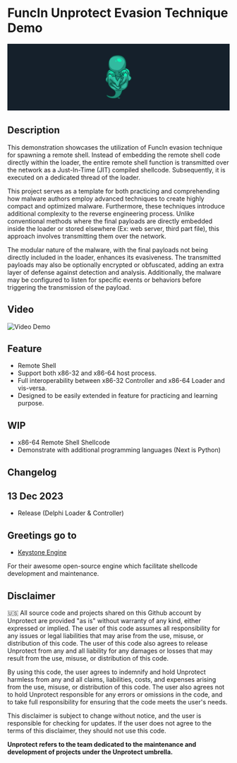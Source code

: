 # FuncIn Unprotect Evasion Technique Demo

![Banner](Assets/banner.png)

## Description

This demonstration showcases the utilization of FuncIn evasion technique for spawning a remote shell. Instead of embedding the remote shell code directly within the loader, the entire remote shell function is transmitted over the network as a Just-In-Time (JIT) compiled shellcode. Subsequently, it is executed on a dedicated thread of the loader.

This project serves as a template for both practicing and comprehending how malware authors employ advanced techniques to create highly compact and optimized malware. Furthermore, these techniques introduce additional complexity to the reverse engineering process. Unlike conventional methods where the final payloads are directly embedded inside the loader or stored elsewhere (Ex: web server, third part file), this approach involves transmitting them over the network.

The modular nature of the malware, with the final payloads not being directly included in the loader, enhances its evasiveness. The transmitted payloads may also be optionally encrypted or obfuscated, adding an extra layer of defense against detection and analysis. Additionally, the malware may be configured to listen for specific events or behaviors before triggering the transmission of the payload.

## Video

![Video Demo](Assets/video.gif)

## Feature

* Remote Shell
* Support both x86-32 and x86-64 host process.
* Full interoperability between x86-32 Controller and x86-64 Loader and vis-versa.
* Designed to be easily extended in feature for practicing and learning purpose.

## WIP

* x86-64 Remote Shell Shellcode
* Demonstrate with additional programming languages (Next is Python)

## Changelog

## 13 Dec 2023

* Release (Delphi Loader & Controller)

## Greetings go to

- [Keystone Engine](https://www.keystone-engine.org)

For their awesome open-source engine which facilitate shellcode development and maintenance.

## Disclaimer

🇺🇸 All source code and projects shared on this Github account by Unprotect are provided "as is" without warranty of any kind, either expressed or implied. The user of this code assumes all responsibility for any issues or legal liabilities that may arise from the use, misuse, or distribution of this code. The user of this code also agrees to release Unprotect from any and all liability for any damages or losses that may result from the use, misuse, or distribution of this code.

By using this code, the user agrees to indemnify and hold Unprotect harmless from any and all claims, liabilities, costs, and expenses arising from the use, misuse, or distribution of this code. The user also agrees not to hold Unprotect responsible for any errors or omissions in the code, and to take full responsibility for ensuring that the code meets the user's needs.

This disclaimer is subject to change without notice, and the user is responsible for checking for updates. If the user does not agree to the terms of this disclaimer, they should not use this code.

**Unprotect refers to the team dedicated to the maintenance and development of projects under the Unprotect umbrella.**
